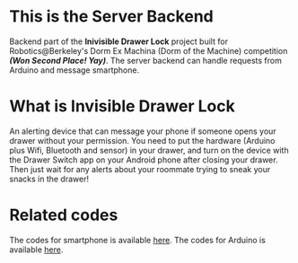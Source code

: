 # This is the Server Backend
Backend part of the **Inivisible Drawer Lock** project built for Robotics@Berkeley's Dorm Ex Machina (Dorm of the Machine) competition ***(Won Second Place! Yay)***. The server backend can handle requests from Arduino and message smartphone.

# What is Invisible Drawer Lock

An alerting device that can message your phone if someone opens your drawer without your permission. You need to put the hardware (Arduino plus Wifi, Bluetooth and sensor) in your drawer, and turn on the device with the Drawer Switch app on your Android phone after closing your drawer. Then just wait for any alerts about your roommate trying to sneak your snacks in the drawer!

# Related codes

The codes for smartphone is available [here](https://github.com/DXM-Y-Team/SafeDrawerSwitch).
The codes for Arduino is available [here](https://github.com/DXM-Y-Team/arduino-codes).
